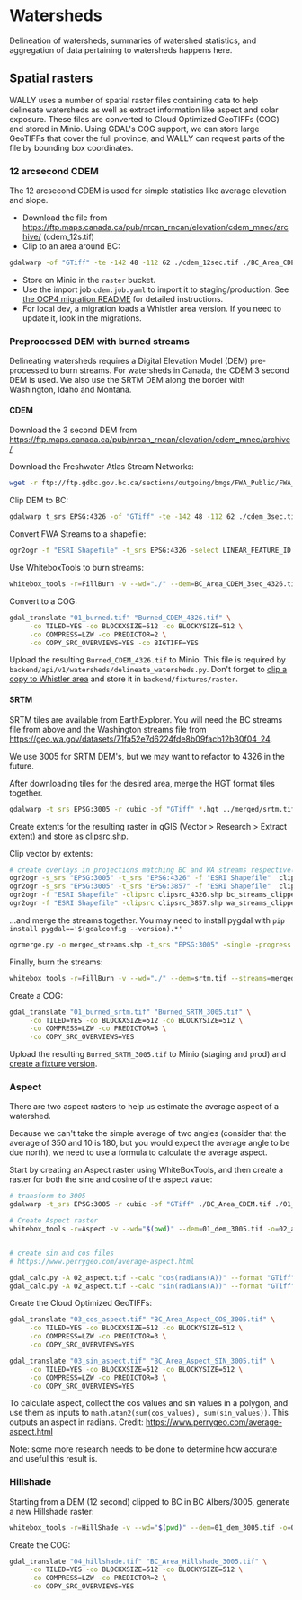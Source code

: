 # Watersheds

Delineation of watersheds, summaries of watershed statistics, and aggregation of data pertaining to watersheds happens here.

## Spatial rasters


WALLY uses a number of spatial raster files containing data to help delineate watersheds as well as extract information like
aspect and solar exposure. These files are converted to Cloud Optimized GeoTIFFs (COG) and stored in Minio. Using GDAL's COG
support, we can store large GeoTIFFs that cover the full province, and WALLY can request parts of the file by bounding box
coordinates.

### 12 arcsecond CDEM

The 12 arcsecond CDEM is used for simple statistics like average elevation and slope.

* Download the file from https://ftp.maps.canada.ca/pub/nrcan_rncan/elevation/cdem_mnec/archive/ (cdem_12s.tif)
* Clip to an area around BC: 
```sh
gdalwarp -of "GTiff" -te -142 48 -112 62 ./cdem_12sec.tif ./BC_Area_CDEM.tif
```
* Store on Minio in the `raster` bucket.
* Use the import job `cdem.job.yaml` to import it to staging/production. See [the OCP4 migration README](../../../../openshift/ocp4/README.md) for detailed instructions.
* For local dev, a migration loads a Whistler area version. If you need to update it, look in the migrations.

### Preprocessed DEM with burned streams

Delineating watersheds requires a Digital Elevation Model (DEM) pre-processed to burn streams.  For watersheds in Canada, the CDEM 3 second DEM is used.
We also use the SRTM DEM along the border with Washington, Idaho and Montana.

#### CDEM
Download the 3 second DEM from https://ftp.maps.canada.ca/pub/nrcan_rncan/elevation/cdem_mnec/archive/

Download the Freshwater Atlas Stream Networks:
```sh
wget -r ftp://ftp.gdbc.gov.bc.ca/sections/outgoing/bmgs/FWA_Public/FWA_STREAM_NETWORKS_SP.gdb/
```

Clip DEM to BC:
```sh
gdalwarp t_srs EPSG:4326 -of "GTiff" -te -142 48 -112 62 ./cdem_3sec.tif ./BC_Area_CDEM_3sec_4326.tif
```

Convert FWA Streams to a shapefile:
```sh
ogr2ogr -f "ESRI Shapefile" -t_srs EPSG:4326 -select LINEAR_FEATURE_ID streams_4326.shp FWA_STREAM_NETWORKS_SP.gdb
```

Use WhiteboxTools to burn streams:
```sh
whitebox_tools -r=FillBurn -v --wd="./" --dem=BC_Area_CDEM_3sec_4326.tif --streams=streams_4326.shp -o=01_burned.tif
```

Convert to a COG:
```sh
gdal_translate "01_burned.tif" "Burned_CDEM_4326.tif" \
     -co TILED=YES -co BLOCKXSIZE=512 -co BLOCKYSIZE=512 \
     -co COMPRESS=LZW -co PREDICTOR=2 \
     -co COPY_SRC_OVERVIEWS=YES -co BIGTIFF=YES
```

Upload the resulting `Burned_CDEM_4326.tif` to Minio. This file is required by `backend/api/v1/watersheds/delineate_watersheds.py`.
Don't forget to [clip a copy to Whistler area](../../../fixtures/extents/README.md) and store it in `backend/fixtures/raster`.

#### SRTM

SRTM tiles are available from EarthExplorer.
You will need the BC streams file from above and the Washington streams file from https://geo.wa.gov/datasets/71fa52e7d6224fde8b09facb12b30f04_24.

We use 3005 for SRTM DEM's, but we may want to refactor to 4326 in the future.

After downloading tiles for the desired area, merge the HGT format tiles together.
```sh
gdalwarp -t_srs EPSG:3005 -r cubic -of "GTiff" *.hgt ../merged/srtm.tif
```


Create extents for the resulting raster in qGIS (Vector > Research > Extract extent) and store as clipsrc.shp.

Clip vector by extents:
```sh
# create overlays in projections matching BC and WA streams respectively (I happened to have BC Streams in 4326 and WA Streams in 3857)
ogr2ogr -s_srs "EPSG:3005" -t_srs "EPSG:4326" -f "ESRI Shapefile"  clipsrc_4326.shp clipsrc.shp
ogr2ogr -s_srs "EPSG:3005" -t_srs "EPSG:3857" -f "ESRI Shapefile"  clipsrc_3857.shp clipsrc.shp
ogr2ogr -f "ESRI Shapefile" -clipsrc clipsrc_4326.shp bc_streams_clipped.shp ../../streams/streams.shp 
ogr2ogr -f "ESRI Shapefile" -clipsrc clipsrc_3857.shp wa_streams_clipped.shp ../../WA_Streams/WA_Hydrography_-_NHD_Flowline-shp/WA_Hydrography_-_NHD_Flowline.shp
```

...and merge the streams together. You may need to install pygdal with `pip install pygdal=='$(gdalconfig --version).*'`
```sh
ogrmerge.py -o merged_streams.shp -t_srs "EPSG:3005" -single -progress wa_streams_clipped.shp bc_streams_clipped.shp 
```

Finally, burn the streams:
```sh
whitebox_tools -r=FillBurn -v --wd="./" --dem=srtm.tif --streams=merged_streams.shp -o=01_burned_srtm.tif
```

Create a COG:
```sh
gdal_translate "01_burned_srtm.tif" "Burned_SRTM_3005.tif" \
     -co TILED=YES -co BLOCKXSIZE=512 -co BLOCKYSIZE=512 \
     -co COMPRESS=LZW -co PREDICTOR=3 \
     -co COPY_SRC_OVERVIEWS=YES
```
Upload the resulting `Burned_SRTM_3005.tif` to Minio (staging and prod) and [create a fixture version](../../../fixtures/extents/README.md).


### Aspect

There are two aspect rasters to help us estimate the average aspect of a watershed.

Because we can't take the simple average of two angles (consider that the average of 350 and 10 is 180, but you would expect the average angle to be due north), we need to use a formula to calculate
the average aspect.

Start by creating an Aspect raster using WhiteBoxTools, and then create a raster for both the sine and cosine of the aspect value:

```sh
# transform to 3005
gdalwarp -t_srs EPSG:3005 -r cubic -of "GTiff" ./BC_Area_CDEM.tif ./01_dem_3005.tif 

# Create Aspect raster
whitebox_tools -r=Aspect -v --wd="$(pwd)" --dem=01_dem_3005.tif -o=02_aspect.tif 


# create sin and cos files
# https://www.perrygeo.com/average-aspect.html

gdal_calc.py -A 02_aspect.tif --calc "cos(radians(A))" --format "GTiff" --outfile 03_cos_aspect.tif
gdal_calc.py -A 02_aspect.tif --calc "sin(radians(A))" --format "GTiff" --outfile 03_sin_aspect.tif
```

Create the Cloud Optimized GeoTIFFs:
```sh
gdal_translate "03_cos_aspect.tif" "BC_Area_Aspect_COS_3005.tif" \
     -co TILED=YES -co BLOCKXSIZE=512 -co BLOCKYSIZE=512 \
     -co COMPRESS=LZW -co PREDICTOR=3 \
     -co COPY_SRC_OVERVIEWS=YES

gdal_translate "03_sin_aspect.tif" "BC_Area_Aspect_SIN_3005.tif" \
     -co TILED=YES -co BLOCKXSIZE=512 -co BLOCKYSIZE=512 \
     -co COMPRESS=LZW -co PREDICTOR=3 \
     -co COPY_SRC_OVERVIEWS=YES
```

To calculate aspect, collect the cos values and sin values in a polygon, and use them as
inputs to `math.atan2(sum(cos_values), sum(sin_values))`. This outputs an aspect in radians.
Credit: https://www.perrygeo.com/average-aspect.html

Note: some more research needs to be done to determine how accurate and useful this result is.

### Hillshade

Starting from a DEM (12 second) clipped to BC in BC Albers/3005, generate a new Hillshade raster:
```sh
whitebox_tools -r=HillShade -v --wd="$(pwd)" --dem=01_dem_3005.tif -o=04_hillshade.tif  --azimuth=180.0 --altitude=45.0
```

Create the COG:
```sh
gdal_translate "04_hillshade.tif" "BC_Area_Hillshade_3005.tif" \
     -co TILED=YES -co BLOCKXSIZE=512 -co BLOCKYSIZE=512 \
     -co COMPRESS=LZW -co PREDICTOR=2 \
     -co COPY_SRC_OVERVIEWS=YES
```